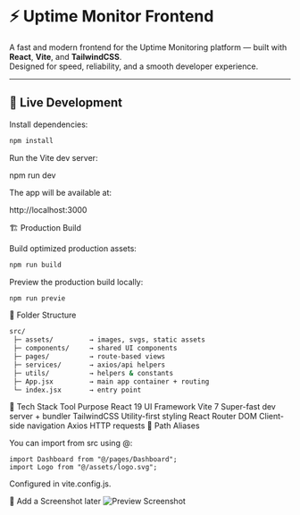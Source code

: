 # ⚡ Uptime Monitor Frontend

A fast and modern frontend for the Uptime Monitoring platform — built with **React**, **Vite**, and **TailwindCSS**.  
Designed for speed, reliability, and a smooth developer experience.

---

## 🚀 Live Development

Install dependencies:

```bash
npm install
```
Run the Vite dev server:

npm run dev


The app will be available at:

http://localhost:3000

🏗️ Production Build

Build optimized production assets:
```bash
npm run build
```

Preview the production build locally:
```bash
npm run previe
```

📂 Folder Structure
```bash
src/
 ├─ assets/         → images, svgs, static assets
 ├─ components/     → shared UI components
 ├─ pages/          → route-based views
 ├─ services/       → axios/api helpers
 ├─ utils/          → helpers & constants
 ├─ App.jsx         → main app container + routing
 └─ index.jsx       → entry point
```

🧰 Tech Stack
Tool	Purpose
React 19	UI Framework
Vite 7	Super-fast dev server + bundler
TailwindCSS	Utility-first styling
React Router DOM	Client-side navigation
Axios	HTTP requests
🔧 Path Aliases

You can import from src using @:
```
import Dashboard from "@/pages/Dashboard";
import Logo from "@/assets/logo.svg";
```


Configured in vite.config.js.

📸 Add a Screenshot later
![Preview Screenshot](./screenshot.png)

